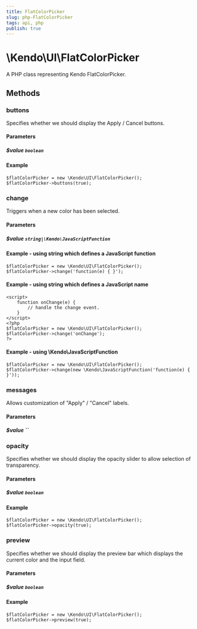```yaml
---
title: FlatColorPicker
slug: php-FlatColorPicker
tags: api, php
publish: true
---
```


# \Kendo\UI\FlatColorPicker

A PHP class representing Kendo FlatColorPicker.


## Methods

### buttons
Specifies whether we should display the Apply / Cancel buttons.
#### Parameters

##### $value `boolean`



#### Example 
    $flatColorPicker = new \Kendo\UI\FlatColorPicker();
    $flatColorPicker->buttons(true);

### change
Triggers when a new color has been selected.
#### Parameters

##### $value `string|\Kendo\JavaScriptFunction`

#### Example - using string which defines a JavaScript function

    $flatColorPicker = new \Kendo\UI\FlatColorPicker();
    $flatColorPicker->change('function(e) { }');

#### Example - using string which defines a JavaScript name
    <script>
        function onChange(e) {
            // handle the change event.
        }
    </script>
    <?php
    $flatColorPicker = new \Kendo\UI\FlatColorPicker();
    $flatColorPicker->change('onChange');
    ?>

#### Example - using \Kendo\JavaScriptFunction

    $flatColorPicker = new \Kendo\UI\FlatColorPicker();
    $flatColorPicker->change(new \Kendo\JavaScriptFunction('function(e) { }'));

### messages
Allows customization of "Apply" / "Cancel" labels.
#### Parameters

##### $value ``



### opacity
Specifies whether we should display the opacity slider to allow
selection of transparency.
#### Parameters

##### $value `boolean`



#### Example 
    $flatColorPicker = new \Kendo\UI\FlatColorPicker();
    $flatColorPicker->opacity(true);

### preview
Specifies whether we should display the preview bar which displays the
current color and the input field.
#### Parameters

##### $value `boolean`



#### Example 
    $flatColorPicker = new \Kendo\UI\FlatColorPicker();
    $flatColorPicker->preview(true);

